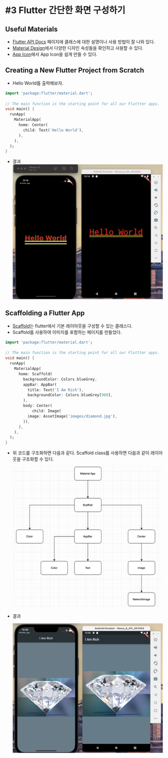 # #3 Flutter 간단한 화면 구성하기

## Useful Materials

- [Flutter API Docs](https://api.flutter.dev/index.html) 페이지에 클래스에 대한 설명이나 사용 방법이 잘 나와 있다.
- [Material Design](https://material.io/design)에서 다양한 디자인 속성들을 확인하고 사용할 수 있다. 
- [App Icon](https://appicon.co)에서 App Icon을 쉽게 만들 수 있다.

## Creating a New Flutter Project from Scratch

- Hello World를 출력해보자.

```dart
import 'package:flutter/material.dart';

// The main function is the starting point for all our Fluttter apps.
void main() {
  runApp(
    MaterialApp(
      home: Center(
        child: Text('Hello World'),
      ),
    ),
  );
}
```
- 결과
  ![](images/2021-11-24-23-20-00.png)

## Scaffolding a Flutter App

- [Scaffold](https://api.flutter.dev/flutter/material/Scaffold-class.html)는 flutter에서 기본 레이아웃을 구성할 수 있는 클래스다.
- Scaffold를 사용하여 이미지를 포함하는 페이지를 만들었다.

```dart
import 'package:flutter/material.dart';

// The main function is the starting point for all our Fluttter apps.
void main() {
  runApp(
    MaterialApp(
      home: Scaffold(
        backgroundColor: Colors.blueGrey,
        appBar: AppBar(
          title: Text('I Am Rich'),
          backgroundColor: Colors.blueGrey[900],
        ),
        body: Center(
            child: Image(
          image: AssetImage('images/diamond.jpg'),
        )),
      ),
    ),
  );
}
```

- 위 코드를 구조화하면 다음과 같다. Scaffold class를 사용하면 다음과 같이 레이아웃을 구조화할 수 있다.
  
  ![](images/2021-11-24-23-23-57.png)
  

- 결과
  
  ![](images/2021-11-24-23-23-07.png)